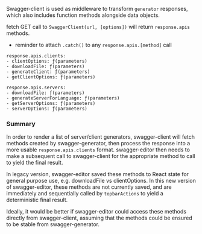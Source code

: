 Swagger-client is used as middleware to transform `generator` responses,
which also includes function methods alongside data objects.

fetch GET call to `SwaggerClient(url, [options])` will return `response.apis` methods.
- reminder to attach `.catch()` to any `response.apis.[method]` call
```
response.apis.clients:
- clientOptions: ƒ(parameters)
- downloadFile: ƒ(parameters)
- generateClient: ƒ(parameters)
- getClientOptions: ƒ(parameters)

response.apis.servers:
- downloadFile: ƒ(parameters)
- generateServerForLanguage: ƒ(parameters)
- getServerOptions: ƒ(parameters)
- serverOptions: ƒ(parameters)
```

### Summary
In order to render a list of server/client generators, swagger-client will fetch methods created by swagger-generator, then process the response into a more usable `response.apis.clients` format. swagger-editor then needs to make a subsequent call to swagger-client for the appropriate method to call to yield the final result.

In legacy version, swagger-editor saved these methods to React state for general purpose use, e.g. downloadFile vs clientOptions. In this new version of swagger-editor, these methods are not currently saved, and are immediately and sequentially called by `topbarActions` to yield a deterministic final result.

Ideally, it would be better if swagger-editor could access these methods directly from swagger-client, assuming that the methods could be ensured to be stable from swagger-generator.
